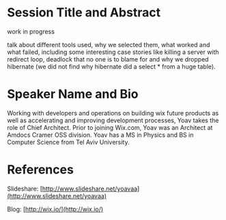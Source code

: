 Session Title and Abstract
===
work in progress

talk about different tools used, why we selected them, what worked and what failed, including some interesting case stories like killing a server with redirect loop,
deadlock that no one is to blame for and why we dropped hibernate (we did not find why hibernate did a select * from a huge table).

Speaker Name and Bio
===
Working with developers and operations on building wix future products as well as accelerating and improving
development processes, Yoav takes the role of Chief Architect. Prior to joining Wix.com, Yoav was an Architect at Amdocs Cramer OSS division.
Yoav has a MS in Physics and BS in Computer Science from Tel Aviv University.

References
===
Slideshare: [http://www.slideshare.net/yoavaa](http://www.slideshare.net/yoavaa)

Blog: [http://wix.io/](http://wix.io/)

